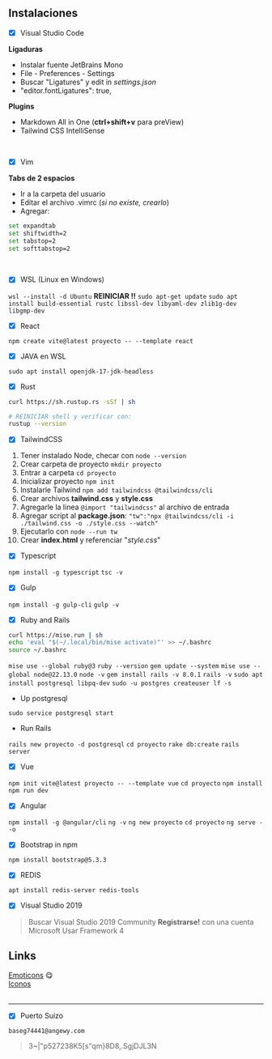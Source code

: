 ## Instalaciones

- [x] Visual Studio Code <br/>

__Ligaduras__ <br/>

* Instalar fuente JetBrains Mono
* File - Preferences - Settings
* Buscar "Ligatures" y edit in _settings.json_
* "editor.fontLigatures": true,

__Plugins__

* Markdown All in One (__ctrl+shift+v__ para preView)
* Tailwind CSS IntelliSense
<br/>

- [x] Vim <br/>

__Tabs de 2 espacios__ <br/>

* Ir a la carpeta del usuario
* Editar el archivo .vimrc (_si no existe, crearlo_)
* Agregar:

```bash
set expandtab
set shiftwidth=2
set tabstop=2
set softtabstop=2
```
<br/>

- [x] WSL (Linux en Windows) <br/>

```wsl --install -d Ubuntu```
__REINICIAR !!__
```sudo apt-get update```
```sudo apt install build-essential rustc libssl-dev libyaml-dev zlib1g-dev libgmp-dev```
<br/>

- [x] React <br/>

```npm create vite@latest proyecto -- --template react```
<br/>

- [x] JAVA en WSL <br/>

```sudo apt install openjdk-17-jdk-headless```
<br/>

- [x] Rust

```bash
curl https://sh.rustup.rs -sSf | sh

# REINICIAR shell y verificar con:
rustup --version
```

- [x] TailwindCSS <br/>

1. Tener instalado Node, checar con ```node --version```
2. Crear carpeta de proyecto ```mkdir proyecto```
3. Entrar a carpeta ```cd proyecto```
4. Inicializar proyecto ```npm init```
5. Instalarle Tailwind ```npm add tailwindcss @tailwindcss/cli```
6. Crear archivos **tailwind.css** y **style.css**
7. Agregarle la linea ```@import "tailwindcss"``` al archivo de entrada
8. Agregar script al **package.json**: 
   ```"tw":"npx @tailwindcss/cli -i ./tailwind.css -o ./style.css --watch"```
9. Ejecutarlo con ```node --run tw```
10. Crear **index.html** y referenciar "_style.css_" 

- [x] Typescript <br/>

```npm install -g typescript```
```tsc -v```

- [x] Gulp <br/>

```npm install -g gulp-cli```
```gulp -v```

- [x] Ruby and Rails <br/>

```bash
curl https://mise.run | sh 
echo 'eval "$(~/.local/bin/mise activate)"' >> ~/.bashrc 
source ~/.bashrc
```

```mise use --global ruby@3```
```ruby --version```
```gem update --system```
```mise use --global node@22.13.0```
```node -v```
```gem install rails -v 8.0.1```
```rails -v```
```sudo apt install postgresql libpq-dev```
```sudo -u postgres createuser lf -s```

* Up postgresql

```sudo service postgresql start```

* Run Rails

```rails new proyecto -d postgresql```
```cd proyecto```
```rake db:create```
```rails server```

- [x] Vue <br/>

```npm init vite@latest proyecto -- --template vue```
```cd proyecto```
```npm install```
```npm run dev```

- [x] Angular <br/>

```npm install -g @angular/cli```
```ng -v```
```ng new proyecto```
```cd proyecto```
```ng serve --o```

- [x] Bootstrap in npm <br/>

```npm install bootstrap@5.3.3```

- [x] REDIS <br/>

```apt install redis-server redis-tools```


- [x] Visual Studio 2019 <br/>
  
> Buscar Visual Studio 2019 Community
> **Registrarse!** con una cuenta Microsoft
> Usar Framework 4


## Links

[Emoticons](https://emojikeyboard.top/es/) 😋<br/>
[Iconos](https://v2.boxicons.com/) <br/>
<br/>

---

- [x] Puerto Suizo
  
```baseg74441@angewy.com```
> 3~|"p527238K5[s"qm}8D8,.SgjDJL3N




